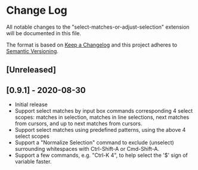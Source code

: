 # Change Log

All notable changes to the "select-matches-or-adjust-selection" extension will be documented in this file.

The format is based on [Keep a Changelog](http://keepachangelog.com/en/1.0.0/)
and this project adheres to [Semantic Versioning](http://semver.org/spec/v2.0.0.html).

## [Unreleased]

## [0.9.1] - 2020-08-30

- Initial release
- Support select matches by input box commands corresponding 4 select scopes: matches in selection, matches in line selections, next matches from cursors, and up to next matches from cursors.
- Support select matches using predefined patterns, using the above 4 select scopes
- Support a "Normalize Selection" command to exclude (unselect) surrounding whitespaces with Ctrl-Shift-A or Cmd-Shift-A.
- Support a few commands, e.g. "Ctrl-K 4", to help select the '$' sign of variable faster.

